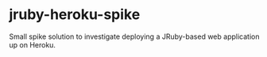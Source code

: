 jruby-heroku-spike
==================

Small spike solution to investigate deploying a JRuby-based web application up on Heroku.
